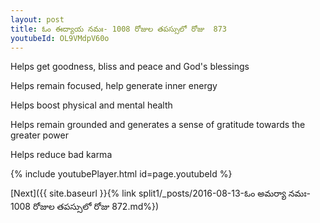 ```yaml
---
layout: post
title: ఓం ఈద్యాయ నమః- 1008 రోజుల తపస్సులో రోజు  873
youtubeId: OL9VMdpV60o
---
```

 
 
Helps get goodness, bliss and peace and God's blessings
 
Helps remain focused, help generate inner energy 
 
Helps boost physical and mental health 
 
Helps remain grounded and generates a sense of gratitude towards the greater power 
 
Helps reduce bad karma
 
 
 
 


{% include youtubePlayer.html id=page.youtubeId %}
 
[Next]({{ site.baseurl }}{% link  split1/_posts/2016-08-13-ఓం అమర్యా నమః- 1008 రోజుల తపస్సులో రోజు  872.md%})
 

